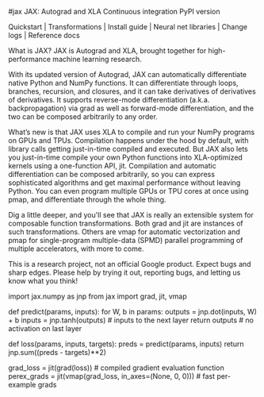 #jax
JAX: Autograd and XLA
Continuous integration PyPI version

Quickstart | Transformations | Install guide | Neural net libraries | Change logs | Reference docs

What is JAX?
JAX is Autograd and XLA, brought together for high-performance machine learning research.

With its updated version of Autograd, JAX can automatically differentiate native Python and NumPy functions. It can differentiate through loops, branches, recursion, and closures, and it can take derivatives of derivatives of derivatives. It supports reverse-mode differentiation (a.k.a. backpropagation) via grad as well as forward-mode differentiation, and the two can be composed arbitrarily to any order.

What’s new is that JAX uses XLA to compile and run your NumPy programs on GPUs and TPUs. Compilation happens under the hood by default, with library calls getting just-in-time compiled and executed. But JAX also lets you just-in-time compile your own Python functions into XLA-optimized kernels using a one-function API, jit. Compilation and automatic differentiation can be composed arbitrarily, so you can express sophisticated algorithms and get maximal performance without leaving Python. You can even program multiple GPUs or TPU cores at once using pmap, and differentiate through the whole thing.

Dig a little deeper, and you'll see that JAX is really an extensible system for composable function transformations. Both grad and jit are instances of such transformations. Others are vmap for automatic vectorization and pmap for single-program multiple-data (SPMD) parallel programming of multiple accelerators, with more to come.

This is a research project, not an official Google product. Expect bugs and sharp edges. Please help by trying it out, reporting bugs, and letting us know what you think!


import jax.numpy as jnp
from jax import grad, jit, vmap

def predict(params, inputs):
  for W, b in params:
    outputs = jnp.dot(inputs, W) + b
    inputs = jnp.tanh(outputs)  # inputs to the next layer
  return outputs                # no activation on last layer

def loss(params, inputs, targets):
  preds = predict(params, inputs)
  return jnp.sum((preds - targets)**2)

grad_loss = jit(grad(loss))  # compiled gradient evaluation function
perex_grads = jit(vmap(grad_loss, in_axes=(None, 0, 0)))  # fast per-example grads
